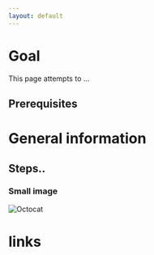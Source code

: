 ```yaml
---
layout: default
---
```


# Goal

This page attempts to ...

## Prerequisites


# General information


## Steps..


### Small image

![Octocat](https://assets-cdn.github.com/images/icons/emoji/octocat.png)

# links
